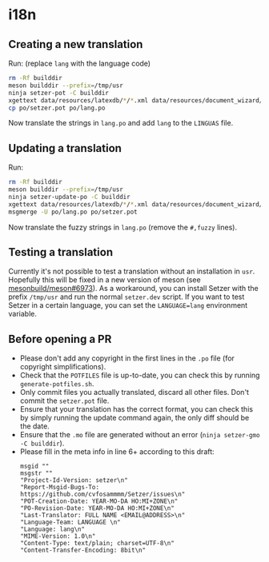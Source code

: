 # i18n

## Creating a new translation

Run: (replace `lang` with the language code)
```bash
rm -Rf builddir
meson builddir --prefix=/tmp/usr
ninja setzer-pot -C builddir
xgettext data/resources/latexdb/*/*.xml data/resources/document_wizard/languages.xml -o po/setzer.pot --from-code=UTF-8 --join-existing --its=po/setzer.its
cp po/setzer.pot po/lang.po
```
Now translate the strings in `lang.po` and add `lang` to the `LINGUAS` file.

## Updating a translation

Run:
```bash
rm -Rf builddir
meson builddir --prefix=/tmp/usr
ninja setzer-update-po -C builddir
xgettext data/resources/latexdb/*/*.xml data/resources/document_wizard/languages.xml -o po/setzer.pot --from-code=UTF-8 --join-existing --its=po/setzer.its
msgmerge -U po/lang.po po/setzer.pot
```
Now translate the fuzzy strings in `lang.po` (remove the `#,fuzzy` lines).

## Testing a translation

Currently it's not possible to test a translation without an installation in `usr`. Hopefully this will be fixed in a new version of meson (see [mesonbuild/meson#6973](https://github.com/mesonbuild/meson/issues/6973)).
As a workaround, you can install Setzer with the prefix `/tmp/usr` and run the normal `setzer.dev` script. If you want to test Setzer in a certain language, you can set the `LANGUAGE=lang` environment variable.

## Before opening a PR

- Please don't add any copyright in the first lines in the `.po` file (for copyright simplifications).
- Check that the `POTFILES` file is up-to-date, you can check this by running `generate-potfiles.sh`.
- Only commit files you actually translated, discard all other files. Don't commit the `setzer.pot` file.
- Ensure that your translation has the correct format, you can check this by simply running the update command again, the only diff should be the date.
- Ensure that the `.mo` file are generated without an error (`ninja setzer-gmo -C builddir`).
- Please fill in the meta info in line 6+ according to this draft: 
  ```
  msgid ""
  msgstr ""
  "Project-Id-Version: setzer\n"
  "Report-Msgid-Bugs-To: https://github.com/cvfosammmm/Setzer/issues\n"
  "POT-Creation-Date: YEAR-MO-DA HO:MI+ZONE\n"
  "PO-Revision-Date: YEAR-MO-DA HO:MI+ZONE\n"
  "Last-Translator: FULL NAME <EMAIL@ADDRESS>\n"
  "Language-Team: LANGUAGE \n"
  "Language: lang\n"
  "MIME-Version: 1.0\n"
  "Content-Type: text/plain; charset=UTF-8\n"
  "Content-Transfer-Encoding: 8bit\n"
  ```
